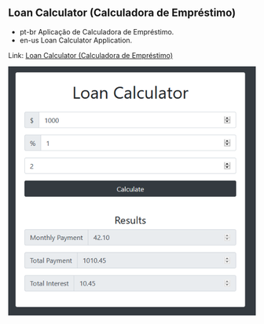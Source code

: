 ## Loan Calculator (Calculadora de Empréstimo)
- pt-br
  Aplicação de Calculadora de Empréstimo.
- en-us
  Loan Calculator Application.

Link: <a href="https://capelaum-loan-calculator.netlify.app" target="_blank">Loan Calculator (Calculadora de Empréstimo)</a>

<div align="center">
  <img src="./loancalculator.png" width="700">
</div>
